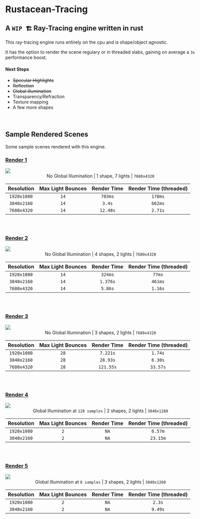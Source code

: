 # Rustacean-Tracing

## A `WIP 🏗️` Ray-Tracing engine written in rust

<div style="width:600px; margin-bottom: 4rem">
This ray-tracing engine runs entirely on the cpu and is shape/object agnostic.

It has the option to render the scene regulary or in threaded slabs, gaining on average a `3x` performance boost.

#### Next Steps

- ~~Specular Highlights~~
- ~~Reflection~~
- ~~Global illumination~~
- Transparency/Refraction
- Texture mapping
- A few more shapes

</div>

## Sample Rendered Scenes

Some sample scenes rendered with this engine.

### [Render 1]("./samples/sample_2.png")

<div style="width:600px; margin-bottom: 4rem">

<a href="./samples/sample_2.png">
    <img src="./samples/sample_2.png" >
</a>
   
<div style="text-align: center; font-size: 14px; margin-bottom: 1rem">
    No Global Illumination | 1 shape, 7 lights | <code>7680x4320</code>
</div>

| Resolution  | Max Light Bounces | Render Time | Render Time (threaded) |
| :---------: | :---------------: | :---------: | :--------------------: |
| `1920x1080` |       `14`        |   `703ms`   |        `170ms`         |
| `3840x2160` |       `14`        |   `3.4s`    |        `662ms`         |
| `7680x4320` |       `14`        |  `12.48s`   |        `2.71s`         |

</div>

### [Render 2]("./samples/sample_1.png")

<div style="width:600px; margin-bottom: 4rem">

<a href="./samples/sample_1.png">
    <img src="./samples/sample_1.png" >
</a>
   
<div style="text-align: center; font-size: 14px; margin-bottom: 1rem">
    No Global Illumination | 4 shapes, 2 lights | <code>7680x4320</code>
</div>

| Resolution  | Max Light Bounces | Render Time | Render Time (threaded) |
| :---------: | :---------------: | :---------: | :--------------------: |
| `1920x1080` |       `14`        |   `324ms`   |         `77ms`         |
| `3840x2160` |       `14`        |  `1.376s`   |        `461ms`         |
| `7680x4320` |       `14`        |   `5.86s`   |        `1.16s`         |

</div>

### [Render 3]("./samples/sample_3.png")

<div style="width:600px; margin-bottom: 4rem">

<a href="./samples/sample_3.png">
    <img src="./samples/sample_3.png" >
</a>
   
<div style="text-align: center; font-size: 14px; margin-bottom: 1rem">
   No Global Illumination | 3 shapes, 2 lights | <code>7680x4320</code>
</div>

| Resolution  | Max Light Bounces | Render Time | Render Time (threaded) |
| :---------: | :---------------: | :---------: | :--------------------: |
| `1920x1080` |       `28`        |  `7.221s`   |        `1.74s`         |
| `3840x2160` |       `28`        |  `28.93s`   |        `6.30s`         |
| `7680x4320` |       `28`        |  `121.55s`  |        `33.57s`        |

</div>

### [Render 4]("./samples/sample_4.png")

<div style="width:600px; margin-bottom: 4rem">

<a href="./samples/sample_4.png">
    <img src="./samples/sample_4.png" >
</a>
   
<div style="text-align: center; font-size: 14px; margin-bottom: 1rem">
   Global Illumination at <code>128 samples</code> | 2 shapes, 2 lights | <code>3840x1260</code>
</div>

| Resolution  | Max Light Bounces | Render Time | Render Time (threaded) |
| :---------: | :---------------: | :---------: | :--------------------: |
| `1920x1080` |        `2`        |    `NA`     |        `6.57m`         |
| `3840x2160` |        `2`        |    `NA`     |        `23.15m`        |

</div>

### [Render 5]("./samples/sample_5.png")

<div style="width:600px; margin-bottom: 4rem">

<a href="./samples/sample_5.png">
    <img src="./samples/sample_5.png" >
</a>
   
<div style="text-align: center; font-size: 14px; margin-bottom: 1rem">
   Global Illumination at <code>8 samples</code> | 3 shapes, 2 lights | <code>3840x1260</code>
</div>

| Resolution  | Max Light Bounces | Render Time | Render Time (threaded) |
| :---------: | :---------------: | :---------: | :--------------------: |
| `1920x1080` |        `2`        |    `NA`     |         `2.3s`         |
| `3840x2160` |        `2`        |    `NA`     |        `9.49s`         |

</div>
